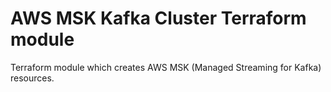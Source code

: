 # AWS MSK Kafka Cluster Terraform module

Terraform module which creates AWS MSK (Managed Streaming for Kafka) resources.
